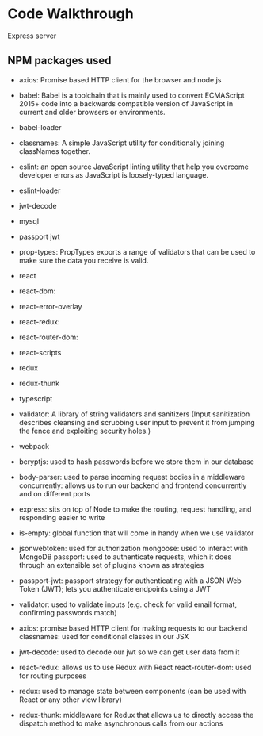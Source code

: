 # Code Walkthrough

Express server


## NPM packages used

- axios: Promise based HTTP client for the browser and node.js
- babel: Babel is a toolchain that is mainly used to convert ECMAScript 2015+ code into a backwards compatible version of JavaScript in current and older browsers or environments.
- babel-loader
- classnames: A simple JavaScript utility for conditionally joining classNames together.
- eslint: an open source JavaScript linting utility that help you overcome developer errors as JavaScript is loosely-typed language.
- eslint-loader
- jwt-decode
- mysql
- passport jwt
- prop-types: PropTypes exports a range of validators that can be used to make sure the data you receive is valid.
- react
- react-dom:
- react-error-overlay
- react-redux:
- react-router-dom:
- react-scripts
- redux
- redux-thunk
- typescript
- validator: A library of string validators and sanitizers (Input sanitization describes cleansing and scrubbing user input to prevent it from jumping the fence and exploiting security holes.)
- webpack

- bcryptjs: used to hash passwords before we store them in our database
- body-parser: used to parse incoming request bodies in a middleware
concurrently: allows us to run our backend and frontend concurrently and on different ports
- express: sits on top of Node to make the routing, request handling, and responding easier to write
- is-empty: global function that will come in handy when we use validator
- jsonwebtoken: used for authorization
mongoose: used to interact with MongoDB
passport: used to authenticate requests, which it does through an extensible set of plugins known as strategies
- passport-jwt: passport strategy for authenticating with a JSON Web Token (JWT); lets you authenticate endpoints using a JWT
- validator: used to validate inputs (e.g. check for valid email format, confirming passwords match)

- axios: promise based HTTP client for making requests to our backend
classnames: used for conditional classes in our JSX
- jwt-decode: used to decode our jwt so we can get user data from it
- react-redux: allows us to use Redux with React
react-router-dom: used for routing purposes
- redux: used to manage state between components (can be used with React or any other view library)
- redux-thunk: middleware for Redux that allows us to directly access the dispatch method to make asynchronous calls from our actions